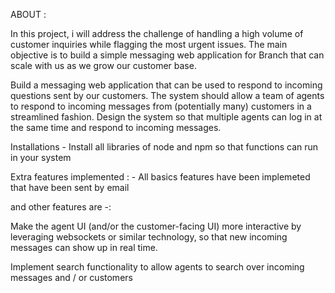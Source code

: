ABOUT :

In this project, i will address the challenge of handling a high volume of customer inquiries
while flagging the most urgent issues. The main objective is to build a simple messaging web
application for Branch that can scale with us as we grow our customer base.

Build a messaging web application that can be used to respond to incoming questions
sent by our customers. The system should allow a team of agents to respond to
incoming messages from (potentially many) customers in a streamlined fashion. Design
the system so that multiple agents can log in at the same time and respond to incoming
messages.

Installations - 
Install all libraries of node and npm so that functions can run in your system 

Extra features implemented : -
All basics features have been implemeted that have been sent by email 

and other features are -:

Make the agent UI (and/or the customer-facing UI) more interactive by leveraging
websockets or similar technology, so that new incoming messages can show up in real
time.

Implement search functionality to allow agents to search over incoming messages and /
or customers







